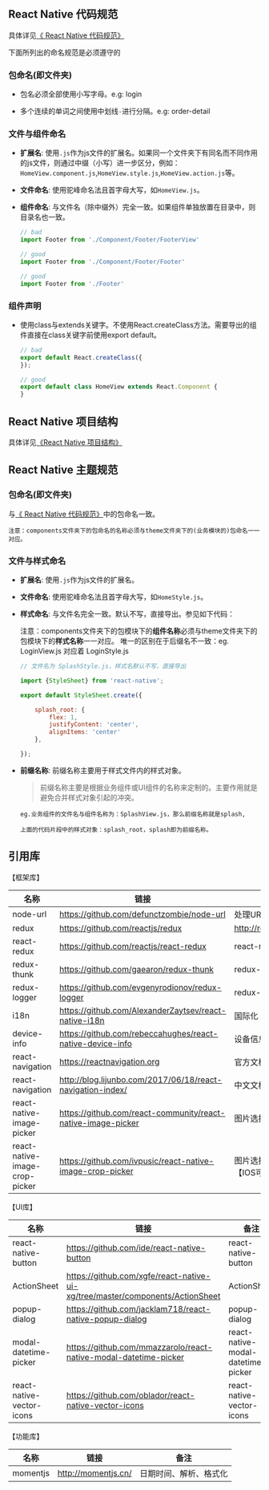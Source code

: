 ## React Native 代码规范

具体详见[《 React Native 代码规范》](/doc/CN_React_Native_Code_Specification.md)

下面所列出的命名规范是必须遵守的


### 包命名(即文件夹)

* 包名必须全部使用小写字母。e.g: login

* 多个连续的单词之间使用中划线`-`进行分隔。e.g: order-detail

### 文件与组件命名

-   **扩展名**: 使用`.js`作为js文件的扩展名。如果同一个文件夹下有同名而不同作用的js文件，则通过中缀（小写）进一步区分，例如：`HomeView.component.js`,`HomeView.style.js`,`HomeView.action.js`等。

-  **文件命名**: 使用驼峰命名法且首字母大写，如`HomeView.js`。

-  **组件命名**: 与文件名（除中缀外）完全一致。如果组件单独放置在目录中，则目录名也一致。

    ```javascript
    // bad
    import Footer from './Component/Footer/FooterView'

    // good
    import Footer from './Component/Footer/Footer'

    // good
    import Footer from './Footer'
    ```


### 组件声明
-   使用class与extends关键字。不使用React.createClass方法。需要导出的组件直接在class关键字前使用export default。
    ```javascript
    // bad
    export default React.createClass({
    });

    // good
    export default class HomeView extends React.Component {
    }
    ```


## React Native 项目结构

具体详见[《React Native 项目结构》](/doc/CN_React_Native_Project_Structure.md)


## React Native 主题规范


### 包命名(即文件夹)

与[《 React Native 代码规范》](/doc/CN_React_Native_Code_Specification.md)中的包命名一致。

    注意：components文件夹下的包命名的名称必须与theme文件夹下的(业务模块的)包命名一一对应。

### 文件与样式命名

-   **扩展名**: 使用`.js`作为js文件的扩展名。

-  **文件命名**: 使用驼峰命名法且首字母大写，如`HomeStyle.js`。

-  **样式命名**: 与文件名完全一致。默认不写，直接导出。参见如下代码：

    注意：components文件夹下的包模块下的**组件名称**必须与theme文件夹下的包模块下的**样式名称**一一对应。
    唯一的区别在于后缀名不一致：eg. LoginView.js 对应着 LoginStyle.js

    ```javascript
    // 文件名为 SplashStyle.js，样式名默认不写，直接导出

    import {StyleSheet} from 'react-native';

    export default StyleSheet.create({

        splash_root: {
            flex: 1,
            justifyContent: 'center',
            alignItems: 'center'
        },

    });
    ```

-   **前缀名称**: 前缀名称主要用于样式文件内的样式对象。

    >   前缀名称主要是根据业务组件或UI组件的名称来定制的。主要作用就是避免合并样式对象引起的冲突。

        eg.业务组件的文件名与组件名称为：SplashView.js，那么前缀名称就是splash,

        上面的代码片段中的样式对象：splash_root，splash即为前缀名称。



## 引用库

【框架库】

| 名称       | 链接                | 备注                |
| -------- | ----------------- | ----------------- |
| node-url | https://github.com/defunctzombie/node-url | 处理URL的工具库|
| redux | https://github.com/reactjs/redux | http://redux.js.org/|
| react-redux | https://github.com/reactjs/react-redux | react-redux|
| redux-thunk | https://github.com/gaearon/redux-thunk | redux-thunk|
| redux-logger | https://github.com/evgenyrodionov/redux-logger | redux-logger|
| i18n | https://github.com/AlexanderZaytsev/react-native-i18n| 国际化|
| device-info |  https://github.com/rebeccahughes/react-native-device-info| 设备信息|
| react-navigation |  https://reactnavigation.org | 官方文档|
| react-navigation |  http://blog.lijunbo.com/2017/06/18/react-navigation-index/ | 中文文档|
| react-native-image-picker |  https://github.com/react-community/react-native-image-picker | 图片选择 |
| react-native-image-crop-picker |  https://github.com/ivpusic/react-native-image-crop-picker | 图片选择并裁剪【IOS可多图选择】 |

【UI库】

| 名称       | 链接                | 备注                |
| -------- | ----------------- | ----------------- |
| react-native-button |  https://github.com/ide/react-native-button | react-native-button |
| ActionSheet |  https://github.com/xgfe/react-native-ui-xg/tree/master/components/ActionSheet | ActionSheet |
| popup-dialog | https://github.com/jacklam718/react-native-popup-dialog | popup-dialog
| modal-datetime-picker | https://github.com/mmazzarolo/react-native-modal-datetime-picker | react-native-modal-datetime-picker
| react-native-vector-icons | https://github.com/oblador/react-native-vector-icons | react-native-vector-icons

【功能库】

| 名称       | 链接                | 备注                |
| -------- | ----------------- | ----------------- |
| momentjs | http://momentjs.cn/ | 日期时间、解析、格式化 |




